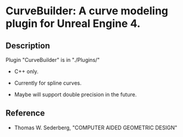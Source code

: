 # CurveBuilder: A curve modeling plugin for Unreal Engine 4.

## Description

Plugin "CurveBuilder" is in "./Plugins/"

- C++ only.

- Currently for spline curves.

- Maybe will support double precision in the future.

## Reference

- Thomas W. Sederberg, "COMPUTER AIDED GEOMETRIC DESIGN"
